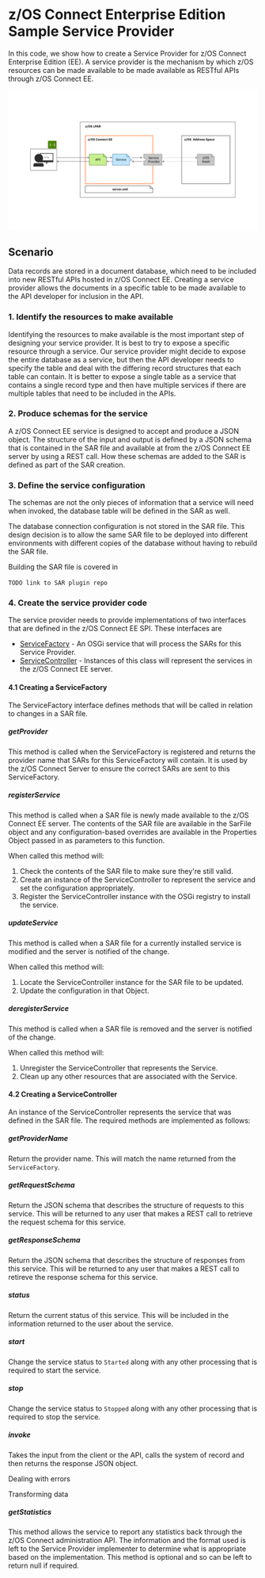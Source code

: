 # z/OS Connect Enterprise Edition Sample Service Provider

In this code, we show how to create a Service Provider for z/OS Connect Enterprise Edition (EE). A service provider is the mechanism by which z/OS resources can be made available to be made available as RESTful APIs through z/OS Connect EE.

![z/OS Connect EE Architecture](./imgs/ss-done.png)

## Scenario

Data records are stored in a document database, which need to be included into new RESTful APIs hosted in z/OS Connect EE. Creating a service provider allows the documents in a specific table to be made available to the API developer for inclusion in the API.

### 1. Identify the resources to make available

Identifying the resources to make available is the most important step of designing your service provider. It is best to try to expose a specific resource through a service. Our service provider might decide to expose the entire database as a service, but then the API developer needs to specify the table and deal with the differing record structures that each table can contain. It is better to expose a single table as a service that contains a single record type and then have multiple services if there are multiple tables that need to be included in the APIs.

### 2. Produce schemas for the service

A z/OS Connect EE service is designed to accept and produce a JSON object. The structure of the input and output is defined by a JSON schema that is contained in the SAR file and available at from the z/OS Connect EE server by using a REST call. How these schemas are added to the SAR is defined as part of the SAR creation.

### 3. Define the service configuration

The schemas are not the only pieces of information that a service will need when invoked, the database table will be defined in the SAR as well.

The database connection configuration is not stored in the SAR file. This design decision is to allow the same SAR file to be deployed into different environments with different copies of the database without having to rebuild the SAR file.

Building the SAR file is covered in 

`TODO link to SAR plugin repo`

### 4. Create the service provider code

The service provider needs to provide implementations of two interfaces that are defined in the z/OS Connect EE SPI. These interfaces are

- [ServiceFactory](https://www.ibm.com/support/knowledgecenter/SS4SVW_3.0.0/com.ibm.zosconnect.doc/javadoc/com/ibm/zosconnect/spi/ServiceFactory.html) - An OSGi service that will process the SARs for this Service Provider.
- [ServiceController](https://www.ibm.com/support/knowledgecenter/SS4SVW_3.0.0/com.ibm.zosconnect.doc/javadoc/com/ibm/zosconnect/spi/ServiceController.html) - Instances of this class will represent the services in the z/OS Connect EE server.

#### 4.1 Creating a ServiceFactory

The ServiceFactory interface defines methods that will be called in relation to changes in a SAR file.

##### getProvider

This method is called when the ServiceFactory is registered and returns the provider name that SARs for this ServiceFactory will contain. It is used by the z/OS Connect Server to ensure the correct SARs are sent to this ServiceFactory.

##### registerService

This method is called when a SAR file is newly made available to the z/OS Connect EE server. The contents of the SAR file are available in the SarFile object and any configuration-based overrides are available in the Properties Object passed in as parameters to this function.

When called this method will:

1. Check the contents of the SAR file to make sure they're still valid.
1. Create an instance of the ServiceController to represent the service and set the configuration appropriately.
1. Register the ServiceController instance with the OSGi registry to install the service.

##### updateService

This method is called when a SAR file for a currently installed service is modified and the server is notified of the change.

When called this method will:

1. Locate the ServiceController instance for the SAR file to be updated.
1. Update the configuration in that Object.

##### deregisterService

This method is called when a SAR file is removed and the server is notified of the change.

When called this method will:

1. Unregister the ServiceController that represents the Service.
1. Clean up any other resources that are associated with the Service.

#### 4.2 Creating a ServiceController

An instance of the ServiceController represents the service that was defined in the SAR file. The required methods are implemented as follows:

##### getProviderName

Return the provider name. This will match the name returned from the `ServiceFactory`.

##### getRequestSchema

Return the JSON schema that describes the structure of requests to this service. This will be returned to any user that makes a REST call to retrieve the request schema for this service.

##### getResponseSchema

Return the JSON schema that describes the structure of responses from this service. This will be returned to any user that makes a REST call to retireve the response schema for this service.

##### status

Return the current status of this service. This will be included in the information returned to the user about the service.

##### start

Change the service status to `Started` along with any other processing that is required to start the service.

##### stop

Change the service status to `Stopped` along with any other processing that is required to stop the service.

##### invoke

Takes the input from the client or the API, calls the system of record and then returns the response JSON object.

Dealing with errors

Transforming data

##### getStatistics

This method allows the service to report any statistics back through the z/OS Connect administration API. The information and the format used is left to the Service Provider implementer to determine what is appropriate based on the implementation. This method is optional and so can be left to return null if required.